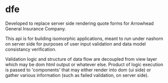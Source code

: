 # dfe

Developed to replace server side rendering quote forms for Arrowhead General Insurance Company. 

This api is for building isomorphic applications, meant to run under nashorn on server side for purposes of user input validation and data model consistancy verification. 

Validation logic and structure of data flow are decoupled from view layer which may be dom html output or whatever else. Product of logic execution is passed to 'components' that may either render into dom (ui side) or gather various information (such as failed validation, on server side).  

